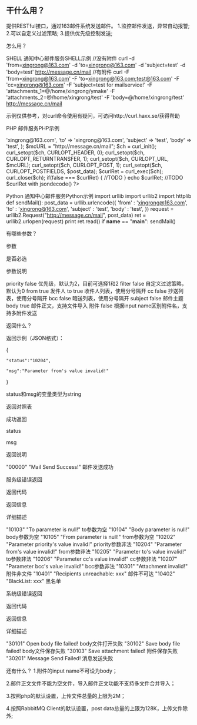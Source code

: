 <h2>干什么用？</h2>

提供RESTful接口，通过163邮件系统发送邮件。
1.监控邮件发送，异常自动报警;
2.可以自定义过滤策略;
3.提供优先级控制发送;

怎么用？

SHELL
通知中心邮件服务SHELL示例
//没有附件
curl -d 'from=xingrong@163.com' -d 'to=xingrong@163.com' -d 'subject=test' -d 'body=<body>test</body>' http://message.cn/mail
//有附件
curl -F 'from=xingrong@163.com' -F 'to=xingrong@163.com;test@163.com' -F 'cc=xingrong@163.com' -F 'subject=test for mailservice!' -F 'attachments_1=@/home/xingrong/ymake' -F 'attachments_2=@/home/xingrong/test' -F 'body=@/home/xingrong/test' http://message.cn/mail

示例仅供参考，对curl命令使用有疑问，可访问http://curl.haxx.se/获得帮助

PHP
邮件服务PHP示例
<?php
$post_data = array(
    'from' => 'xingrong@163.com',
    'to' => 'xingrong@163.com',
    'subject' => 'test',
    'body' => '<body>test</body>',
    );
$mcURL = "http://message.cn/mail";
$ch = curl_init();
curl_setopt($ch, CURLOPT_HEADER, 0);
curl_setopt($ch, CURLOPT_RETURNTRANSFER, 1);
curl_setopt($ch, CURLOPT_URL, $mcURL);
curl_setopt($ch, CURLOPT_POST, 1);
curl_setopt($ch, CURLOPT_POSTFIELDS, $post_data);
$curlRet = curl_exec($ch);
curl_close($ch);
if(false === $curlRet) {
    //TODO
}
echo $curlRet;
//TODO $curlRet with jsondecode()
?>

Python
通知中心邮件服务Python示例
import urllib
import urllib2
import httplib
def sendMail():
    post_data = urllib.urlencode({
      'from' : 'xingrong@163.com',
      'to' : 'xingrong@163.com',
      'subject' : 'test',
      'body' : '<body>test</body>',
      })
    request = urllib2.Request("http://message.cn/mail", post_data)
    ret = urllib2.urlopen(request)
    print ret.read()
if __name__ == "__main__":
    sendMail()

有哪些参数？


参数

是否必选

参数说明

priority false 优先级，默认为2，目前可选择1和2 
filter false 自定义过滤策略，默认为0 
from true 发件人 
to true 收件人列表，使用分号隔开 
cc false 抄送列表，使用分号隔开 
bcc false 暗送列表，使用分号隔开 
subject false 邮件主题 
body true 邮件正文，支持文件导入 
附件 false 根据input name区别附件名，支持多附件发送 

返回什么？

返回示例（JSON格式）：

{

    "status":"10204",

    "msg":"Parameter from's value invalid!"

}

status和msg的变量类型为string

返回对照表

成功返回


status

msg

返回说明

"00000" "Mail Send Success!" 邮件发送成功 

服务级错误返回


返回代码

返回信息

详细描述

"10103" "To parameter is null!" to参数为空 
"10104" "Body parameter is null!" body参数为空 
"10105" "From parameter is null!" from参数为空 
"10202" "Parameter priority's value invalid!" priority参数非法 
"10204" "Parameter from's value invalid!" from参数非法 
"10205" "Parameter to's value invalid!" to参数非法 
"10206" "Parameter cc's value invalid!" cc参数非法 
"10207" "Parameter bcc's value invalid!" bcc参数非法 
"10301" "Attachment invalid!" 附件非文件 
"10401" "Recipients unreachable: xxx" 邮件不可达 
"10402" "BlackList: xxx" 黑名单 

系统级错误返回


返回代码

返回信息

详细描述

"30101" Open body file failed! body文件打开失败 
"30102" Save body file failed! body文件保存失败 
"30103" Save attachment failed! 附件保存失败 
"30201" Message Send Failed! 消息发送失败 

还有什么？
1.附件的input name不可设为body；

2.邮件正文文件不能为空文件，导入邮件正文功能不支持多文件合并导入；

3.按照php的默认设置，上传文件总量的上限为2M；

4.按照RabbitMQ Client的默认设置，post data总量的上限为128K，上传文件除外;
